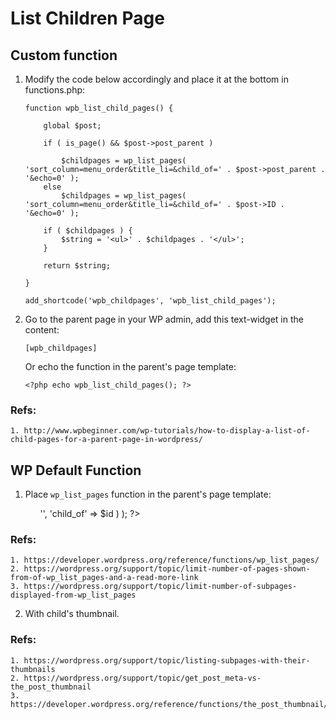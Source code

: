 # List Children Page

## Custom function

1. Modify the code below accordingly and place it at the bottom in functions.php:

    ```
    function wpb_list_child_pages() {

        global $post;

        if ( is_page() && $post->post_parent )

            $childpages = wp_list_pages( 'sort_column=menu_order&title_li=&child_of=' . $post->post_parent . '&echo=0' );
        else
            $childpages = wp_list_pages( 'sort_column=menu_order&title_li=&child_of=' . $post->ID . '&echo=0' );

        if ( $childpages ) {
            $string = '<ul>' . $childpages . '</ul>';
        }

        return $string;

    }

    add_shortcode('wpb_childpages', 'wpb_list_child_pages');
   ```

2. Go to the parent page in your WP admin, add this text-widget in the content:

    `[wpb_childpages]`


    Or echo the function in the parent's page template:

    `<?php echo wpb_list_child_pages(); ?>`

### Refs:

    1. http://www.wpbeginner.com/wp-tutorials/how-to-display-a-list-of-child-pages-for-a-parent-page-in-wordpress/

## WP Default Function

1. Place `wp_list_pages` function in the parent's page template:

    <ul>
        <?php
        global $id;
        wp_list_pages( array(
            'title_li'    => '',
            'child_of'    => $id
        ) );
        ?>
    </ul>

### Refs:

    1. https://developer.wordpress.org/reference/functions/wp_list_pages/
    2. https://wordpress.org/support/topic/limit-number-of-pages-shown-from-of-wp_list_pages-and-a-read-more-link
    3. https://wordpress.org/support/topic/limit-number-of-subpages-displayed-from-wp_list_pages

2. With child's thumbnail.

### Refs:

    1. https://wordpress.org/support/topic/listing-subpages-with-their-thumbnails
    2. https://wordpress.org/support/topic/get_post_meta-vs-the_post_thumbnail
    3. https://developer.wordpress.org/reference/functions/the_post_thumbnail/
